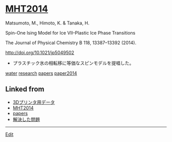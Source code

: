 ---
---
# [MHT2014](/MHT2014)

Matsumoto, M., Himoto, K. & Tanaka, H.

Spin-One Ising Model for Ice VII–Plastic Ice Phase Transitions

The Journal of Physical Chemistry B 118, 13387–13392 (2014).

http://doi.org/10.1021/jp5049502


* プラスチック氷の相転移に等価なスピンモデルを提唱した。

[](https://youtu.be/vlHsFhXvb1k)



[water](/water) [research](/research) [papers](/papers) [paper2014](/paper2014)



## Linked from

* [3Dプリンタ用データ](3Dプリンタ用データ.md)
* [MHT2014](MHT2014.md)
* [papers](papers.md)
* [解決した問題](解決した問題.md)


----
[Edit](https://github.com/vitroid/vitroid.github.io/edit/master/MD/MHT2014.md)
